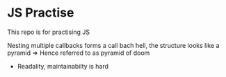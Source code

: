 # JS Practise
 This repo is for practising JS


Nesting multiple callbacks forms a call bach hell, the structure looks like a pyramid => Hence referred to as pyramid of doom

- Readality, maintainabilty is hard